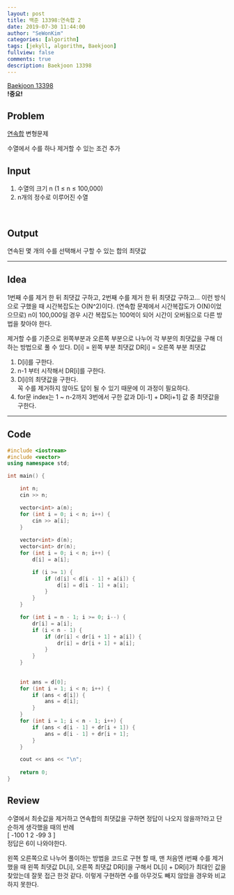 ```yaml
---
layout: post
title: 백준 13398:연속합 2
date: 2019-07-30 11:44:00
author: "SeWonKim"
categories: [algorithm]
tags: [jekyll, algorithm, Baekjoon]
fullview: false
comments: true
description: Baekjoon 13398
---
```


[Baekjoon 13398](https://www.acmicpc.net/problem/13398)         
**!중요!**


## Problem
[연속합](https://siromom.github.io/algorithm/2019/07/30/Q1912.html) 변형문제

수열에서 수를 하나 제거할 수 있는 조건 추가


## Input
1. 수열의 크기 n (1 ≤ n ≤ 100,000)
2. n개의 정수로 이루어진 수열

​    

## Output
연속된 몇 개의 수를 선택해서 구할 수 있는 합의 최댓값



------



## Idea
1번째 수를 제거 한 뒤 최댓값 구하고, 2번째 수를 제거 한 뒤 최댓값 구하고... 이런 방식으로 구했을 때 시간복잡도는 O(N^2)이다. (연속합 문제에서 시간복잡도가 O(N)이었으므로)
n이 100,000일 경우 시간 복잡도는 100억이 되어 시간이 오버됨으로 다른 방법을 찾아야 한다.


제거할 수를 기준으로 왼쪽부분과 오른쪽 부분으로 나누어 각 부분의 최댓값을 구해 더하는 방법으로 풀 수 있다.
D[i] = 왼쪽 부분 최댓값
DR[i] = 오른쪽 부분 최댓값

1. D[i]를 구한다.
2. n-1 부터 시작해서 DR[i]를 구한다.
3. D[i]의 최댓값을 구한다.      
   꼭 수를 제거하지 않아도 답이 될 수 있기 때문에 이 과정이 필요하다.
4. for문 index는 1 ~ n-2까지 3번에서 구한 값과 D[i-1] + DR[i+1] 값 중 최댓값을 구한다.

------



## Code
```cpp
#include <iostream>
#include <vector>
using namespace std;

int main() {

	int n;
	cin >> n;

	vector<int> a(n);
	for (int i = 0; i < n; i++) {
		cin >> a[i];
	}
	
	vector<int> d(n);
	vector<int> dr(n);
	for (int i = 0; i < n; i++) {
		d[i] = a[i];

		if (i >= 1) {
			if (d[i] < d[i - 1] + a[i]) {
				d[i] = d[i - 1] + a[i];
			}
		}
	}

	for (int i = n - 1; i >= 0; i--) {
		dr[i] = a[i];
		if (i < n - 1) {
			if (dr[i] < dr[i + 1] + a[i]) {
				dr[i] = dr[i + 1] + a[i];
			}
		}
	}
	
	
	int ans = d[0];
	for (int i = 1; i < n; i++) {
		if (ans < d[i]) {
			ans = d[i];
		}
	}
	for (int i = 1; i < n - 1; i++) {
		if (ans < d[i - 1] + dr[i + 1]) {
			ans = d[i - 1] + dr[i + 1];
		}
	}

	cout << ans << "\n";
	
	return 0;
}
```





## Review
수열에서 최솟값을 제거하고 연속합의 최댓값을 구하면 정답이 나오지 않을까?라고 단순하게 생각했을 때의 반례        
[ -100 1 2 -99 3 ]       
정답은 6이 나와야한다.


왼쪽 오른쪽으로 나누어 풀이하는 방법을 코드로 구현 할 때,
맨 처음엔 i번째 수를 제거했을 때 왼쪽 최댓값 DL[i], 오른쪽 최댓값 DR[i]을 구해서 DL[i] + DR[i]가 최대인 값을 찾았는데 잘못 접근 한것 같다.
이렇게 구현하면 수를 아무것도 빼지 않았을 경우와 비교하지 못한다.